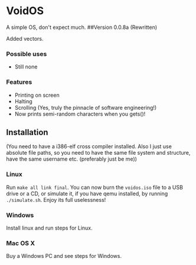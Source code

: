 # VoidOS
A simple OS, don't expect much.
##Version 0.0.8a
(Rewritten)

Added vectors.

### Possible uses
* Still none
### Features
* Printing on screen
* Halting
* Scrolling (Yes, truly the pinnacle of software engineering!)
* Now prints semi-random characters when you gets()!

## Installation
(You need to have a i386-elf cross compiler installed. Also I just use absolute file paths, so you need to have the same file system and structure, have the same username etc. (preferably just be me))

### Linux
Run `make all link final`. You can now burn the `voidos.iso` file to a USB drive or a CD, or simulate it, if you have qemu installed, by running `./simulate.sh`. Enjoy its full uselessness!

### Windows
Install linux and run steps for Linux.

### Mac OS X
Buy a Windows PC and see steps for Windows.

